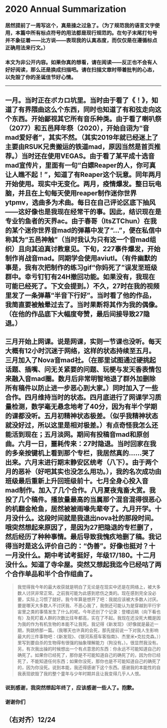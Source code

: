 # 2020 Annual  Summarization
### 居然提前了一周写这个，真是操之过急了。（为了规范我的语言文字使用，本篇中所有标点符号的用法都是现行规范的。在句子末尾打句号并不象征着——比方说——表现我的认真态度，而仅仅是在遵循标点正确用法来行文。）

### 本文为非公开内容。如果你真的想看，请在阅读——反正也不会有人好好阅读，那么还是换成扫描吧。请在扫描文章时带着批判的心态，以免毁了你的圣诞佳节好心情。

---

## 一月。当时正在ボカロ坑里。当时由于看了《！》，知道了有界隈曲这么个东西，同时也知道了有和弦走向这个东西。开始鄙视其它所有音乐种类。由于看了喇叭祭（2077）和五邑拜年祭（2020），开始自诩为“音mad爱好者”，其实不然。（其实2019年就已经迷上了主要由RSUK兄贵搬运的铁道mad，原因当然是首页推荐。）当时还在使用VEGAS。由于看了某平成十选音mad宣传片，里面有一句“白嫖Reaper的人，你可真让人瞧不起！”，知道了有Reaper这个玩意。同年两月开始使用。现实中无变化。两月，疫情爆发。整日玩电脑，并且在上旬每天使用reaper制作迷你世界ytpmv，选曲多为术曲。每日在自己评论区底下抽风——这好像也是我现在经常干的事。因此，结识现在是专业钓鱼者的天界ac。由于春哥（ItsZTChun）在我的某个迷你世界音mad的弹幕中发了“...”，便在私信中称其为“五邑神触”（当时我认为只有这一个音mad组织）且向其迫真讨教意见。下旬，227事件爆发，开始制作肖战音mad。同期学会使用aviutl。（有件幽默的事是，我有次把制作的练习gif“你妈死了”误发至班级群中。幸亏钉钉有24H撤回功能。如果没有，我现在可能已经死了。下文会提到。）不久，27时在我的视频里发了一条弹幕“半音下行好”。当时看了他的作品，我简直要被触晕过去了。当时果断将其作为我的偶像。（在他的作品底下大幅度夸赞，最后间接导致27隐退。）

## 三月开始上网课。说是网课，实则一节课也没听。每天大概有12小时沉迷于网络，这样的状态持续至五月。三月加入了Nova音mad社。（在那里试图通过硬挑起话题、插嘴、问无关紧要的问题、玩梗与发天香表情包来融入音mad圈。数月后非常明智地退了群外加删除所有稿件以防止进一步恶心到大家。）同时加入了一些合作。四月维持当时的状态。四月底进行了网课学习质量检测，数学毫无悬念地考了40分，因为有半个学期的课都没听。五月初精神状态极差。（似乎我精神状态就没好过，所以这里是相对极差。）有点奇怪我怎么还能活到现在；五月淡网。期间有投稿音mad和原创曲。六月一日，噩耗传来：27时隐退。当时回家在我的多亲按键机上看到那个专栏，我居然真的......哭了出来。六月末进行期末静安区统考（八下）。由于两个月的恶补（好吧其实也没怎么用功。），我的名次成功由班级最后重新上升回班级前十。七月全身心投入音mad制作。加入了几个合作。八月夏夜鬼畜大赏。我投了几个稿件。播放量最高的当属那个混音混得很恶心的机翻金枪鱼，居然被被雨喙先辈夸了。九月开学。十月没什么。这段时间就是我退出nova社的那段时间。哦突然想起来原因了，是因为27把隐退的专栏删了，然后经历了种种事情。最后导致我愧疚地删了稿。我记得当时是这么评价自己的：“伪善”。好像也挺对？十一月没什么。期中考试考挺好，年级17/180。十二月没什么。知道了寺伞屋。突然又想起我迄今已经咕了两个合作单品和半个合作组曲了。

> 我觉得我今年的最大收获就是明白了无论是在现实中还是在网络上，被大多数人讨厌非常正常。之前我可能为此感到悲伤之类的。现在感到完全没必要，实际上习惯了就好。我今年算是想开了吧：我就应该被大多数人讨厌。要是哪天大多数人不讨厌我、不恶心我了，我倒还可能认为是穿越到平行宇宙里之类的事情发生了什么的呢。今年还创了个记录：登楼远眺（向下看也有）及死盯着人群的次数比往年都高，实在了不起。我现在还没死大概是因为我的作为有机生物的本能不让我死。我记得《新发现》（好像就是最近一期，狗跳桥那一篇。（我哪天也许真的会死，那先提前说一下对我人生影响最大的三件事物吧：《新发现》、《银河系搭车客指南》、杰里米•克拉克森。））里写到要自杀的生物得有很强的抽象理解能力（狗没有。）。很显然我没有。另，有次我出操的时候想出一个有点意思的东西：你永远不可能知道自己的确死了。如果你已经死了，那你是不可能知道自己的确死了的，因为你已经死了，不能知道任何东西；如果你没死，那你也是不可能知道自己的确死了的，因为你没死。说到本能，我还得感谢下这个东西。感谢我的本能性的自我表现欲毁了我的整个童年与少年时期并且让我变得几乎人人恨。

### 说到感谢，我突然想起年终了，应该感谢一些人了。抱歉。

### 谢谢你们

## （右对齐）12/24

